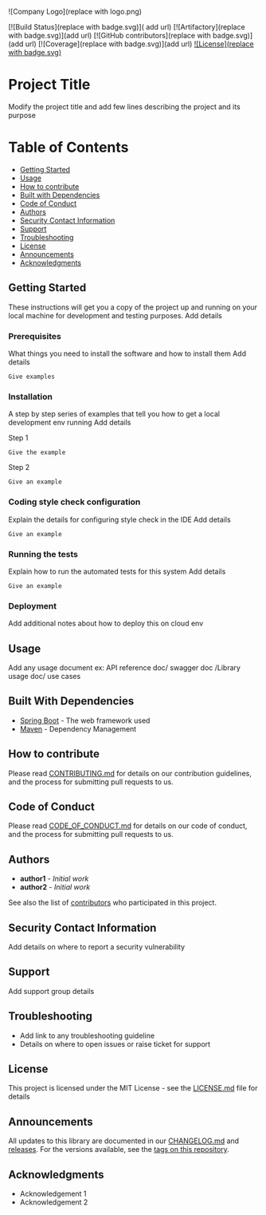 ![Company Logo](replace with logo.png)

[![Build Status](replace with badge.svg)]( add url)
[![Artifactory](replace with badge.svg)](add url)
[![GitHub contributors](replace with badge.svg)](add url)
[![Coverage](replace with badge.svg)](add url)
[![License](replace with badge.svg)](#license)

# Project Title
Modify the project title and add few lines describing the project and its purpose

# Table of Contents
* [Getting Started](#getting-started)
* [Usage](#usage)
* [How to contribute](#how-to-contribute)
* [Built with Dependencies](#built-with-dependencies)
* [Code of Conduct](#code-of-conduct)
* [Authors](#authors)
* [Security Contact Information](#security-contact-information)
* [Support](#support)
* [Troubleshooting](#troubleshooting)
* [License](#license)
* [Announcements](#announcements)
* [Acknowledgments](#acknowledgments)


## Getting Started

These instructions will get you a copy of the project up and running on your local machine for development and testing purposes. 
Add details

### Prerequisites

What things you need to install the software and how to install them
Add details

```
Give examples
```

### Installation

A step by step series of examples that tell you how to get a  local development env running
Add details

Step 1

```
Give the example
```

Step 2

```
Give an example
```

### Coding style check configuration

Explain the details for configuring style check in the IDE
Add details

```
Give an example
```

### Running the tests

Explain how to run the automated tests for this system
Add details

```
Give an example
```

### Deployment

Add additional notes about how to deploy this on cloud env

## Usage

Add any usage document ex: API reference doc/ swagger doc /Library usage doc/ use cases


## Built With Dependencies

* [Spring Boot](https://spring.io/projects/spring-boot/) - The web framework used
* [Maven](https://maven.apache.org/) - Dependency Management

## How to contribute

Please read [CONTRIBUTING.md](https://github.com/your/project/CONTRIBUTING.md) for details on our contribution guidelines, and the process for submitting pull requests to us.

## Code of Conduct

Please read [CODE_OF_CONDUCT.md](https://github.com/your/project/CODE_OF_CONDUCT.md) for details on our code of conduct, and the process for submitting pull requests to us.


## Authors

* **author1** - *Initial work* 
* **author2** - *Initial work*

See also the list of [contributors](https://github.com/your/project/contributors) who participated in this project.

## Security Contact Information

Add details on where to report a security vulnerability

## Support
Add support group details

## Troubleshooting

* Add link to any troubleshooting guideline
* Details on where to open issues or raise ticket for support

## License

This project is licensed under the MIT License - see the [LICENSE.md](https://github.com/your/project/LICENSE.md) file for details

## Announcements

All updates to this library are documented in our [CHANGELOG.md](https://github.com/your/project/CHANGELOG.md) and [releases](https://github.com/your/project/releases).
For the versions available, see the [tags on this repository](https://github.com/your/project/tags).

## Acknowledgments

* Acknowledgement 1
* Acknowledgement 2

